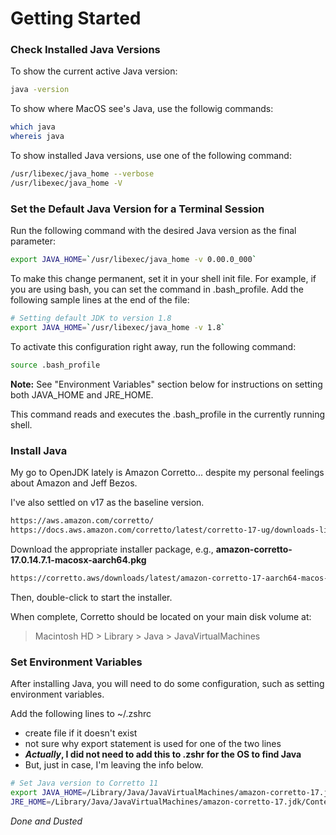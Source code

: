 # Getting Started

### Check Installed Java Versions
To show the current active Java version:

```bash
java -version
```

To show where MacOS see's Java, use the followig commands:

```bash
which java
whereis java
```

To show installed Java versions, use one of the following command:

```bash
/usr/libexec/java_home --verbose
/usr/libexec/java_home -V
```

### Set the Default Java Version for a Terminal Session
Run the following command with the desired Java version as the final parameter:

```bash
export JAVA_HOME=`/usr/libexec/java_home -v 0.00.0_000`
```

To make this change permanent, set it in your shell init file. For example, if you are using bash, you can set the command in .bash_profile. Add the following sample lines at the end of the file:

```bash
# Setting default JDK to version 1.8
export JAVA_HOME=`/usr/libexec/java_home -v 1.8`
```

To activate this configuration right away, run the following command:

```bash
source .bash_profile
```
**Note:** See "Environment Variables" section below for instructions on setting both JAVA_HOME and JRE_HOME.

This command reads and executes the .bash_profile in the currently running shell.

### Install Java
My go to OpenJDK lately is Amazon Corretto... despite my personal feelings about Amazon and Jeff Bezos.

I've also settled on v17 as the baseline version.

```bash
https://aws.amazon.com/corretto/
https://docs.aws.amazon.com/corretto/latest/corretto-17-ug/downloads-list.html
```

Download the appropriate installer package, e.g., **amazon-corretto-17.0.14.7.1-macosx-aarch64.pkg**

```bash
https://corretto.aws/downloads/latest/amazon-corretto-17-aarch64-macos-jdk.pkg
```

Then, double-click to start the installer.

When complete, Corretto should be located on your main disk volume at:
> Macintosh HD > Library > Java > JavaVirtualMachines

### Set Environment Variables
After installing Java, you will need to do some configuration, such as setting environment variables.

Add the following lines to ~/.zshrc
 - create file if it doesn't exist
 - not sure why export statement is used for one of the two lines
 - **_Actually_, I did not need to add this to .zshr for the OS to find Java**
 - But, just in case, I'm leaving the info below.

```bash
# Set Java version to Corretto 11
export JAVA_HOME=/Library/Java/JavaVirtualMachines/amazon-corretto-17.jdk/Contents/Home
JRE_HOME=/Library/Java/JavaVirtualMachines/amazon-corretto-17.jdk/Contents/Home
```

_Done and Dusted_
